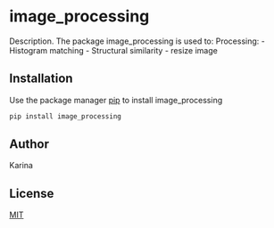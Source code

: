 # image_processing

Description. 
The package image_processing is used to:
	Processing:
		- Histogram matching
		- Structural similarity
		- resize image

## Installation

Use the package manager [pip](https://pip.pypa.io/en/stable/) to install image_processing

```bash
pip install image_processing
```

## Author
Karina

## License
[MIT](https://choosealicense.com/licenses/mit/)